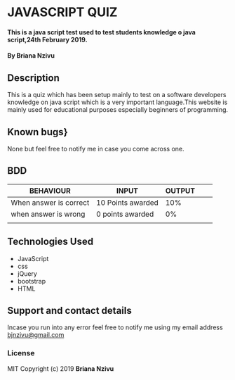 # JAVASCRIPT QUIZ
#### This is a java script test used to test students knowledge o java script,24th February 2019.
#### By **Briana Nzivu**
## Description
 This is a quiz which has been setup mainly to test on a software developers knowledge on java script which is a very important language.This website is mainly used for educational purposes especially beginners of programming.
## Known bugs}
None but feel free to notify me in case you come across one.
## BDD
 BEHAVIOUR              | INPUT             | OUTPUT |   |   |
------------------------|-------------------|--------|---|---|
 When answer is correct | 10 Points awarded | 10%    |   |   |
 when answer is wrong   | 0 points awarded  | 0%     |   |   |
                        |                   |        |   |   |

## Technologies Used
* JavaScript
* css
* jQuery
* bootstrap
* HTML
## Support and contact details
Incase you run into any error feel free to notify me using my email address bjnzivu@gmail.com
### License
MIT
Copyright (c) 2019 **Briana Nzivu**

